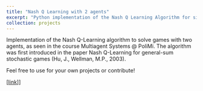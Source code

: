 ```yaml
---
title: "Nash Q Learning with 2 agents"
excerpt: "Python implementation of the Nash Q Learning Algorithm for simple grid-world games with 2 agents.   \[[link](https://github.com/jtonglet/Nash-Q-Learning/)]\]<\br> <img src='/images/nashq.PNG'>"
collection: projects
---
```


Implementation of the Nash Q-Learning algorithm to solve games with two agents, as seen in the course Multiagent Systems @ PoliMi. The algorithm was first introduced in the paper Nash Q-Learning for general-sum stochastic games (Hu, J., Wellman, M.P., 2003).

Feel free to use for your own projects or contribute!

\[[link](https://github.com/jtonglet/Nash-Q-Learning/)]\]
